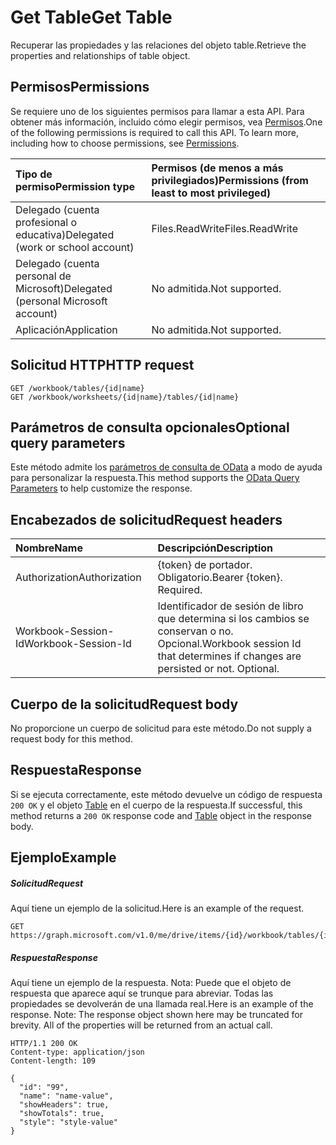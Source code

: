 # <a name="get-table"></a><span data-ttu-id="b4f3c-101">Get Table</span><span class="sxs-lookup"><span data-stu-id="b4f3c-101">Get Table</span></span>

<span data-ttu-id="b4f3c-102">Recuperar las propiedades y las relaciones del objeto table.</span><span class="sxs-lookup"><span data-stu-id="b4f3c-102">Retrieve the properties and relationships of table object.</span></span>
## <a name="permissions"></a><span data-ttu-id="b4f3c-103">Permisos</span><span class="sxs-lookup"><span data-stu-id="b4f3c-103">Permissions</span></span>
<span data-ttu-id="b4f3c-p101">Se requiere uno de los siguientes permisos para llamar a esta API. Para obtener más información, incluido cómo elegir permisos, vea [Permisos](../../../concepts/permissions_reference.md).</span><span class="sxs-lookup"><span data-stu-id="b4f3c-p101">One of the following permissions is required to call this API. To learn more, including how to choose permissions, see [Permissions](../../../concepts/permissions_reference.md).</span></span>

|<span data-ttu-id="b4f3c-106">Tipo de permiso</span><span class="sxs-lookup"><span data-stu-id="b4f3c-106">Permission type</span></span>      | <span data-ttu-id="b4f3c-107">Permisos (de menos a más privilegiados)</span><span class="sxs-lookup"><span data-stu-id="b4f3c-107">Permissions (from least to most privileged)</span></span>              |
|:--------------------|:---------------------------------------------------------|
|<span data-ttu-id="b4f3c-108">Delegado (cuenta profesional o educativa)</span><span class="sxs-lookup"><span data-stu-id="b4f3c-108">Delegated (work or school account)</span></span> | <span data-ttu-id="b4f3c-109">Files.ReadWrite</span><span class="sxs-lookup"><span data-stu-id="b4f3c-109">Files.ReadWrite</span></span>    |
|<span data-ttu-id="b4f3c-110">Delegado (cuenta personal de Microsoft)</span><span class="sxs-lookup"><span data-stu-id="b4f3c-110">Delegated (personal Microsoft account)</span></span> | <span data-ttu-id="b4f3c-111">No admitida.</span><span class="sxs-lookup"><span data-stu-id="b4f3c-111">Not supported.</span></span>    |
|<span data-ttu-id="b4f3c-112">Aplicación</span><span class="sxs-lookup"><span data-stu-id="b4f3c-112">Application</span></span> | <span data-ttu-id="b4f3c-113">No admitida.</span><span class="sxs-lookup"><span data-stu-id="b4f3c-113">Not supported.</span></span> |

## <a name="http-request"></a><span data-ttu-id="b4f3c-114">Solicitud HTTP</span><span class="sxs-lookup"><span data-stu-id="b4f3c-114">HTTP request</span></span>
<!-- { "blockType": "ignored" } -->
```http
GET /workbook/tables/{id|name}
GET /workbook/worksheets/{id|name}/tables/{id|name}
```
## <a name="optional-query-parameters"></a><span data-ttu-id="b4f3c-115">Parámetros de consulta opcionales</span><span class="sxs-lookup"><span data-stu-id="b4f3c-115">Optional query parameters</span></span>
<span data-ttu-id="b4f3c-116">Este método admite los [parámetros de consulta de OData](http://developer.microsoft.com/en-us/graph/docs/overview/query_parameters) a modo de ayuda para personalizar la respuesta.</span><span class="sxs-lookup"><span data-stu-id="b4f3c-116">This method supports the [OData Query Parameters](http://developer.microsoft.com/en-us/graph/docs/overview/query_parameters) to help customize the response.</span></span>

## <a name="request-headers"></a><span data-ttu-id="b4f3c-117">Encabezados de solicitud</span><span class="sxs-lookup"><span data-stu-id="b4f3c-117">Request headers</span></span>
| <span data-ttu-id="b4f3c-118">Nombre</span><span class="sxs-lookup"><span data-stu-id="b4f3c-118">Name</span></span>      |<span data-ttu-id="b4f3c-119">Descripción</span><span class="sxs-lookup"><span data-stu-id="b4f3c-119">Description</span></span>|
|:----------|:----------|
| <span data-ttu-id="b4f3c-120">Authorization</span><span class="sxs-lookup"><span data-stu-id="b4f3c-120">Authorization</span></span>  | <span data-ttu-id="b4f3c-p102">{token} de portador. Obligatorio.</span><span class="sxs-lookup"><span data-stu-id="b4f3c-p102">Bearer {token}. Required.</span></span> |
| <span data-ttu-id="b4f3c-123">Workbook-Session-Id</span><span class="sxs-lookup"><span data-stu-id="b4f3c-123">Workbook-Session-Id</span></span>  | <span data-ttu-id="b4f3c-p103">Identificador de sesión de libro que determina si los cambios se conservan o no. Opcional.</span><span class="sxs-lookup"><span data-stu-id="b4f3c-p103">Workbook session Id that determines if changes are persisted or not. Optional.</span></span>|

## <a name="request-body"></a><span data-ttu-id="b4f3c-126">Cuerpo de la solicitud</span><span class="sxs-lookup"><span data-stu-id="b4f3c-126">Request body</span></span>
<span data-ttu-id="b4f3c-127">No proporcione un cuerpo de solicitud para este método.</span><span class="sxs-lookup"><span data-stu-id="b4f3c-127">Do not supply a request body for this method.</span></span>

## <a name="response"></a><span data-ttu-id="b4f3c-128">Respuesta</span><span class="sxs-lookup"><span data-stu-id="b4f3c-128">Response</span></span>

<span data-ttu-id="b4f3c-129">Si se ejecuta correctamente, este método devuelve un código de respuesta `200 OK` y el objeto [Table](../resources/table.md) en el cuerpo de la respuesta.</span><span class="sxs-lookup"><span data-stu-id="b4f3c-129">If successful, this method returns a `200 OK` response code and [Table](../resources/table.md) object in the response body.</span></span>
## <a name="example"></a><span data-ttu-id="b4f3c-130">Ejemplo</span><span class="sxs-lookup"><span data-stu-id="b4f3c-130">Example</span></span>
##### <a name="request"></a><span data-ttu-id="b4f3c-131">Solicitud</span><span class="sxs-lookup"><span data-stu-id="b4f3c-131">Request</span></span>
<span data-ttu-id="b4f3c-132">Aquí tiene un ejemplo de la solicitud.</span><span class="sxs-lookup"><span data-stu-id="b4f3c-132">Here is an example of the request.</span></span>
<!-- {
  "blockType": "request",
  "name": "get_table"
}-->
```http
GET https://graph.microsoft.com/v1.0/me/drive/items/{id}/workbook/tables/{id|name}
```
##### <a name="response"></a><span data-ttu-id="b4f3c-133">Respuesta</span><span class="sxs-lookup"><span data-stu-id="b4f3c-133">Response</span></span>
<span data-ttu-id="b4f3c-p104">Aquí tiene un ejemplo de la respuesta. Nota: Puede que el objeto de respuesta que aparece aquí se trunque para abreviar. Todas las propiedades se devolverán de una llamada real.</span><span class="sxs-lookup"><span data-stu-id="b4f3c-p104">Here is an example of the response. Note: The response object shown here may be truncated for brevity. All of the properties will be returned from an actual call.</span></span>
<!-- {
  "blockType": "response",
  "truncated": true,
  "@odata.type": "microsoft.graph.table"
} -->
```http
HTTP/1.1 200 OK
Content-type: application/json
Content-length: 109

{
  "id": "99",
  "name": "name-value",
  "showHeaders": true,
  "showTotals": true,
  "style": "style-value"
}
```

<!-- uuid: 8fcb5dbc-d5aa-4681-8e31-b001d5168d79
2015-10-25 14:57:30 UTC -->
<!-- {
  "type": "#page.annotation",
  "description": "Get Table",
  "keywords": "",
  "section": "documentation",
  "tocPath": ""
}-->
